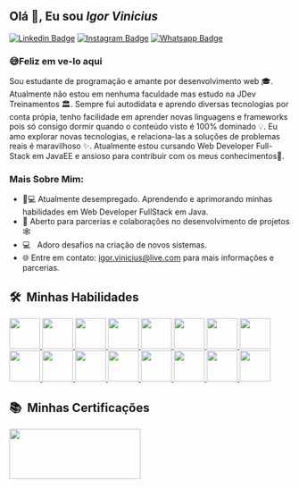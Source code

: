 ## Olá 👋, Eu sou <i>Igor Vinicius</i>



<a href="https://www.linkedin.com/in/igorvj/">![Linkedin Badge](https://img.shields.io/badge/LinkedIn-0077B5?style=for-the-badge&logo=linkedin&logoColor=white)</a>
<a href="https://www.instagram.com/igor.vj/">![Instagram Badge](https://img.shields.io/badge/Instagram-E4405F?style=for-the-badge&logo=instagram&logoColor=white)</a>
<a href="https://github.com/utrmliha">![Whatsapp Badge](https://img.shields.io/badge/GitHub-100000?style=for-the-badge&logo=github&logoColor=white)</a>

### 😅Feliz em ve-lo aqui

Sou estudante de programação e amante por desenvolvimento web 🎓. Atualmente não estou em nenhuma faculdade mas estudo na JDev Treinamentos 🏛. Sempre fui autodidata e aprendo diversas tecnologias por conta própia, tenho facilidade em aprender novas linguagens e frameworks pois só consigo dormir quando o conteúdo visto é 100% dominado 💡. Eu amo explorar novas tecnologias, e relaciona-las a soluções de problemas reais é maravilhoso ✨. Atualmente estou cursando Web Developer Full-Stack em JavaEE e ansioso para contribuir com os meus conhecimentos👀.

### Mais Sobre Mim:

- 👨💻 Atualmente desempregado. Aprendendo e aprimorando minhas habilidades em Web Developer FullStack em Java.
- 🤝 Aberto para parcerias e colaborações no desenvolvimento de projetos 🕸️
- 💻 &nbsp; Adoro desafios na criação de novos sistemas.
- 🌐 Entre em contato: [igor.vinicius@live.com](https://igor.vinicius@live.com) para mais informações e parcerias.

<h2> 🛠 &nbsp;Minhas Habilidades</h2>

<a href="#">
    <img src="https://i.postimg.cc/14gpxDrF/java-ee.png" width="55" height="55"/>
</a>
<a href="#">
    <img src="https://i.postimg.cc/5NJQqdzJ/Sem-T-tulo-1.png" width="55" height="55"/>
</a>
<a href="#">
    <img src="https://i.postimg.cc/YCWcpVX4/JSP.png" width="55" height="55"/>
</a>
<a href="#">
    <img src="https://i.postimg.cc/Df4jtsm6/jquery.png" width="55" height="55"/>
</a>
<a href="#">
    <img src="https://i.postimg.cc/HWr4rggk/ajax.png" width="55" height="55"/>
</a>
<a href="#">
    <img src="https://i.postimg.cc/4KMrWz15/Json.png" width="55" height="55"/>
</a>
<!--<a>
    <img src="https://neumanlab.com/wp-content/uploads/2020/07/Java-server-Faces.png" width="55" height="55"/>
</a>
<a>
    <img src="https://fernandofranzini.files.wordpress.com/2018/03/hibernate2.png?w=705" width="55" height="55"/>
</a>-->
<a href="#">
    <img src="https://i.postimg.cc/zVtpwq7w/html5.png" width="55" height="55"/>
</a>
<a href="#">
    <img src="https://i.postimg.cc/jDDcZB3p/Java-Script.png" width="55" height="55"/>
</a><br />
<a href="#">
    <img src="https://i.postimg.cc/3dJnDkXJ/css3.png" width="55" height="55"/>
</a>
<a href="#">
    <img src="https://i.postimg.cc/CZd3Cvb5/bootstrap.png" width="55" height="55"/>
</a>
<a href="#">
    <img src="https://i.postimg.cc/gkkpVNgj/Postgresql.png" width="55" height="55"/>
</a>
<a href="#">
    <img src="https://i.postimg.cc/vHDj8jPr/tomcat.png" width="55" height="55"/>
</a>
<a href="#">
    <img src="https://i.postimg.cc/zfN0hPkP/subversion.png" width="55" height="55"/>
</a>
<a href="#">
    <img src="https://i.postimg.cc/MZnNqN3y/eclipse.png" width="55" height="55"/>
</a>
<a href="#">
    <img src="https://i.postimg.cc/0MtjrXGf/vegas.png" width="55" height="55"/>
</a>
<a href="#">
    <img src="https://i.postimg.cc/sQf1jCWx/photoshop.png" width="55" height="55"/>
</a>

<h2> 📚 &nbsp;Minhas Certificações</h2>
<a href="https://www.dropbox.com/sh/k6ecbl5w6xt48xd/AABBbYblvrbKJ2YajqBZDc_Ta?dl=0">
    <img src="https://i.postimg.cc/437yPbbk/dropbox.png" width="235" height="90"/>
</a>
